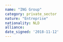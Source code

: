 ```yaml
---
name: "ING Group"
category: private_sector
nature: "Entreprise"
nationality: NLD
alliance: 
date_signed: '2018-11-12'
---
```

    